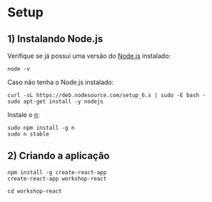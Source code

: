 # Setup

## 1) Instalando Node.js

Verifique se já possui uma versão do [Node.js]() instalado:
```
node -v
```
Caso não tenha o Node.js instalado:
```
curl -sL https://deb.nodesource.com/setup_6.x | sudo -E bash -
sudo apt-get install -y nodejs
```

Instale o [n](https://github.com/tj/n):
```
sudo npm install -g n
sudo n stable
```

## 2) Criando a aplicação

```
npm install -g create-react-app
create-react-app workshop-react

cd workshop-react
```